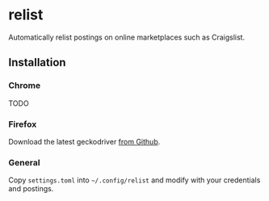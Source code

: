# relist
Automatically relist postings on online marketplaces such as Craigslist.

## Installation

### Chrome
TODO

### Firefox
Download the latest geckodriver [from Github](https://github.com/mozilla/geckodriver/releases).

### General
Copy `settings.toml` into `~/.config/relist` and modify with your credentials
and postings.


